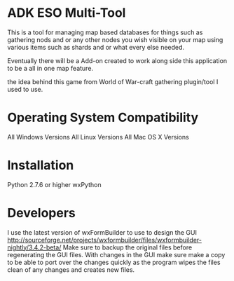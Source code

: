 ADK ESO Multi-Tool
==============
This is a tool for managing map based databases for things such as gathering nods and or any other nodes you wish visible on your map using various items such as shards and or what every else needed.

Eventually there will be a Add-on created to work along side this application to be a all in one map feature.

the idea behind this game from World of War-craft gathering plugin/tool I used to use.

Operating System Compatibility 
==============
All Windows Versions
All Linux Versions
All Mac OS X Versions

Installation 
==============
Python 2.7.6 or higher
wxPython

Developers
==============
I use the latest version of wxFormBuilder to use to design the GUI
http://sourceforge.net/projects/wxformbuilder/files/wxformbuilder-nightly/3.4.2-beta/
Make sure to backup the original files before regenerating the GUI files.
With changes in the GUI make sure make a copy to be able to port over the changes quickly as the program wipes the files clean of any changes and creates new files.
